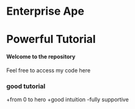 Enterprise Ape
================================================

Powerful Tutorial
================================================

#### Welcome to the repository

Feel free to access  my code here

###  good tutorial
+from 0 to hero
+good intuition
-fully supportive


